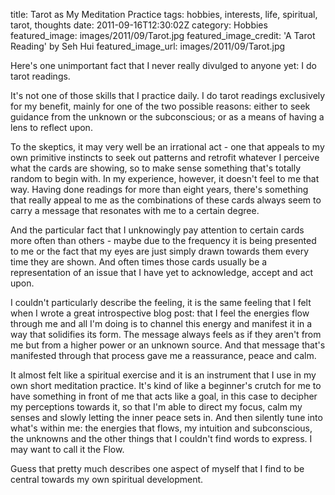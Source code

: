 title: Tarot as My Meditation Practice
tags: hobbies, interests, life, spiritual, tarot, thoughts
date: 2011-09-16T12:30:02Z
category: Hobbies
featured_image: images/2011/09/Tarot.jpg
featured_image_credit: 'A Tarot Reading' by Seh Hui
featured_image_url: images/2011/09/Tarot.jpg

Here's one unimportant fact that I never really divulged to anyone yet: I do tarot readings.

It's not one of those skills that I practice daily. I do tarot readings exclusively for my benefit, mainly for one of the two possible reasons: either to seek guidance from the unknown or the subconscious; or as a means of having a lens to reflect upon.

To the skeptics, it may very well be an irrational act - one that appeals to my own primitive instincts to seek out patterns and retrofit whatever I perceive what the cards are showing, so to make sense something that's totally random to begin with. In my experience, however, it doesn't feel to me that way. Having done readings for more than eight years, there's something that really appeal to me as the combinations of these cards always seem to carry a message that resonates with me to a certain degree.

And the particular fact that I unknowingly pay attention to certain cards more often than others - maybe due to the frequency it is being presented to me or the fact that my eyes are just simply drawn towards them every time they are shown. And often times those cards usually be a representation of an issue that I have yet to acknowledge, accept and act upon.

I couldn't particularly describe the feeling, it is the same feeling that I felt when I wrote a great introspective blog post: that I feel the energies flow through me and all I'm doing is to channel this energy and manifest it in a way that solidifies its form. The message always feels as if they aren't from me but from a higher power or an unknown source. And that message that's manifested through that process gave me a reassurance, peace and calm.

It almost felt like a spiritual exercise and it is an instrument that I use in my own short meditation practice. It's kind of like a beginner's crutch for me to have something in front of me that acts like a goal, in this case to decipher my perceptions towards it, so that I'm able to direct my focus, calm my senses and slowly letting the inner peace sets in. And then silently tune into what's within me: the energies that flows, my intuition and subconscious, the unknowns and the other things that I couldn't find words to express. I may want to call it the Flow.

Guess that pretty much describes one aspect of myself that I find to be central towards my own spiritual development.
